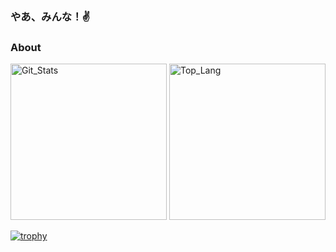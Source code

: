 ### やあ、みんな！✌
### About

<p align="center">
  <!--
  <img src="https://github-readme-stats.vercel.app/api?username=Fumolat&show_icons=true&theme=dark" />
  <img src="https://github-readme-stats.vercel.app/api/top-langs/?username=Fumolat&theme=dark&layout=compact" />
  -->
  <!--
  ![Fumolat's GitHub stats](https://github-readme-stats.vercel.app/api?username=Fumolat&show_icons=true&theme=radical)
  [![Top Langs](https://github-readme-stats.vercel.app/api/top-langs/?username=Fumolat)](https://github.com/Fumolat/github-readme-stats)
  -->

  <p align="left"> 
  <img alt="Git_Stats" height="250px" src="https://github-readme-stats.vercel.app/api?username=Fumolat&show_icons=true&theme=cobalt&layout=compact&show_icons=true"/>
  <img alt="Top_Lang" height="250px" src="https://github-readme-stats.vercel.app/api/top-langs/?username=Fumolat&theme=dark" />
  </p>
  
  [![trophy](https://github-profile-trophy.vercel.app/?username=Fumolat&theme=discord&row=1&column=6)](https://github.com/Fumolat/github-profile-trophy)
</p>

